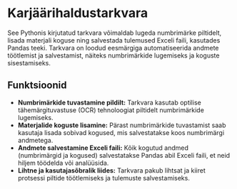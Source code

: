 # Karjäärihaldustarkvara
See Pythonis kirjutatud tarkvara võimaldab lugeda numbrimärke piltidelt, lisada materjali koguse ning salvestada tulemused Exceli faili, kasutades Pandas teeki. Tarkvara on loodud eesmärgiga automatiseerida andmete töötlemist ja salvestamist, näiteks numbrimärkide lugemiseks ja koguste sisestamiseks.

## Funktsioonid
- **Numbrimärkide tuvastamine pildilt:** Tarkvara kasutab optilise tähemärgituvastuse (OCR) tehnoloogiat piltidelt numbrimärkide lugemiseks.
- **Materjalide koguste lisamine:** Pärast numbrimärkide tuvastamist saab kasutaja lisada sobivad kogused, mis salvestatakse koos numbrimärgi andmetega.
- **Andmete salvestamine Exceli faili:** Kõik kogutud andmed (numbrimärgid ja kogused) salvestatakse Pandas abil Exceli faili, et neid hiljem töödelda või analüüsida.
- **Lihtne ja kasutajasõbralik liides:** Tarkvara pakub lihtsat ja kiiret protsessi piltide töötlemiseks ja tulemuste salvestamiseks.
